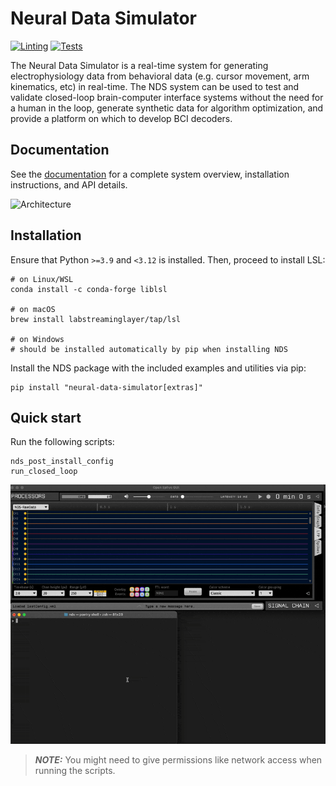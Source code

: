 # Neural Data Simulator

[![Linting](https://github.com/agencyenterprise/neural-data-simulator/actions/workflows/lint.yml/badge.svg)](https://github.com/agencyenterprise/neural-data-simulator/actions/workflows/lint.yml)
[![Tests](https://github.com/agencyenterprise/neural-data-simulator/actions/workflows/test.yml/badge.svg)](https://github.com/agencyenterprise/neural-data-simulator/actions/workflows/test.yml)

The Neural Data Simulator is a real-time system for generating electrophysiology data from behavioral data (e.g. cursor movement, arm kinematics, etc) in real-time. The NDS system can be used to test and validate closed-loop brain-computer interface systems without the need for a human in the loop, generate synthetic data for algorithm optimization, and provide a platform on which to develop BCI decoders.

## Documentation

See the [documentation](https://agencyenterprise.github.io/neural-data-simulator/) for a complete system overview, installation instructions, and API details.

<img width="1546" alt="Architecture" src="https://user-images.githubusercontent.com/748691/235443635-a41fcc3e-b156-4be3-9820-3bcb21329556.png">

## Installation

Ensure that Python `>=3.9` and `<3.12` is installed. Then, proceed to install LSL:

```
# on Linux/WSL
conda install -c conda-forge liblsl

# on macOS
brew install labstreaminglayer/tap/lsl

# on Windows
# should be installed automatically by pip when installing NDS
```

Install the NDS package with the included examples and utilities via pip:

```
pip install "neural-data-simulator[extras]"
```

## Quick start

Run the following scripts:

```
nds_post_install_config
run_closed_loop
```
![quick-start](https://raw.githubusercontent.com/agencyenterprise/neural-data-simulator/main/docs/source/images/quick-start.gif)

> **_NOTE:_** You might need to give permissions like network access when running the scripts.
